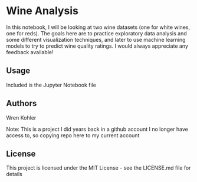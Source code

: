 # Wine Analysis

In this notebook, I will be looking at two wine datasets (one for white wines, one for reds). 
The goals here are to practice exploratory data analysis and some different visualization techniques, 
and later to use machine learning models to try to predict wine quality ratings. I would always appreciate 
any feedback available!

## Usage

Included is the Jupyter Notebook file

## Authors

Wren Kohler

Note: This is a project I did years back in a github account I no longer have access to, so copying repo here to my current account

## License

This project is licensed under the MIT License - see the LICENSE.md file for details
